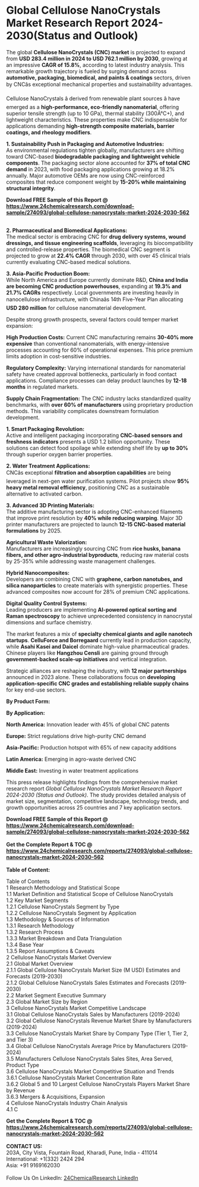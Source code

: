 <h1>Global Cellulose NanoCrystals Market Research Report 2024-2030(Status and Outlook)</h1><p>The global <strong>Cellulose NanoCrystals (CNC) market</strong> is projected to expand from <strong>USD 283.4 million in 2024 to USD 762.1 million by 2030</strong>, growing at an impressive <strong>CAGR of 15.8%</strong>, according to latest industry analysis. This remarkable growth trajectory is fueled by surging demand across <strong>automotive, packaging, biomedical, and paints &amp; coatings</strong> sectors, driven by CNCâs exceptional mechanical properties and sustainability advantages.</p><p>Cellulose NanoCrystals â derived from renewable plant sources â have emerged as a <strong>high-performance, eco-friendly nanomaterial</strong>, offering superior tensile strength (up to 10 GPa), thermal stability (300Â°C+), and lightweight characteristics. These properties make CNC indispensable for applications demanding <strong>high-strength composite materials, barrier coatings, and rheology modifiers</strong>.</p><p><strong>1. Sustainability Push in Packaging and Automotive Industries:</strong><br>
As environmental regulations tighten globally, manufacturers are shifting toward CNC-based <strong>biodegradable packaging and lightweight vehicle components</strong>. The packaging sector alone accounted for <strong>37% of total CNC demand</strong> in 2023, with food packaging applications growing at 18.2% annually. Major automotive OEMs are now using CNC-reinforced composites that reduce component weight by <strong>15-20% while maintaining structural integrity</strong>.</p><div><b>Download FREE Sample of this Report @ 
            <a href="https://www.24chemicalresearch.com/download-sample/274093/global-cellulose-nanocrystals-market-2024-2030-562">
            https://www.24chemicalresearch.com/download-sample/274093/global-cellulose-nanocrystals-market-2024-2030-562</a></b></div><br><p><strong>2. Pharmaceutical and Biomedical Applications:</strong><br>
The medical sector is embracing CNC for <strong>drug delivery systems, wound dressings, and tissue engineering scaffolds</strong>, leveraging its biocompatibility and controlled-release properties. The biomedical CNC segment is projected to grow at <strong>22.4% CAGR</strong> through 2030, with over 45 clinical trials currently evaluating CNC-based medical solutions.</p><p><strong>3. Asia-Pacific Production Boom:</strong><br>
While North America and Europe currently dominate R&amp;D, <strong>China and India are becoming CNC production powerhouses</strong>, expanding at <strong>19.3% and 21.7% CAGRs</strong> respectively. Local governments are investing heavily in nanocellulose infrastructure, with Chinaâs 14th Five-Year Plan allocating <strong>USD 280 million</strong> for cellulose nanomaterial development.</p><p>Despite strong growth prospects, several factors could temper market expansion:</p><p><strong>High Production Costs:</strong> Current CNC manufacturing remains <strong>30-40% more expensive</strong> than conventional nanomaterials, with energy-intensive processes accounting for 60% of operational expenses. This price premium limits adoption in cost-sensitive industries.</p><p><strong>Regulatory Complexity:</strong> Varying international standards for nanomaterial safety have created approval bottlenecks, particularly in food contact applications. Compliance processes can delay product launches by <strong>12-18 months</strong> in regulated markets.</p><p><strong>Supply Chain Fragmentation:</strong> The CNC industry lacks standardized quality benchmarks, with <strong>over 60% of manufacturers</strong> using proprietary production methods. This variability complicates downstream formulation development.</p><p><strong>1. Smart Packaging Revolution:</strong><br>
Active and intelligent packaging incorporating <strong>CNC-based sensors and freshness indicators</strong> presents a USD 1.2 billion opportunity. These solutions can detect food spoilage while extending shelf life by <strong>up to 30%</strong> through superior oxygen barrier properties.</p><p><strong>2. Water Treatment Applications:</strong><br>
CNCâs exceptional <strong>filtration and absorption capabilities</strong> are being leveraged in next-gen water purification systems. Pilot projects show <strong>95% heavy metal removal efficiency</strong>, positioning CNC as a sustainable alternative to activated carbon.</p><p><strong>3. Advanced 3D Printing Materials:</strong><br>
The additive manufacturing sector is adopting CNC-enhanced filaments that improve print resolution by <strong>40% while reducing warping</strong>. Major 3D printer manufacturers are projected to launch <strong>12-15 CNC-based material formulations</strong> by 2025.</p><p><strong>Agricultural Waste Valorization:</strong><br>
	Manufacturers are increasingly sourcing CNC from <strong>rice husks, banana fibers, and other agro-industrial byproducts</strong>, reducing raw material costs by 25-35% while addressing waste management challenges.</p><p><strong>Hybrid Nanocomposites:</strong><br>
	Developers are combining CNC with <strong>graphene, carbon nanotubes, and silica nanoparticles</strong> to create materials with synergistic properties. These advanced composites now account for 28% of premium CNC applications.</p><p><strong>Digital Quality Control Systems:</strong><br>
	Leading producers are implementing <strong>AI-powered optical sorting and Raman spectroscopy</strong> to achieve unprecedented consistency in nanocrystal dimensions and surface chemistry.</p><p>The market features a mix of <strong>specialty chemical giants and agile nanotech startups</strong>. <strong>CelluForce and Borregaard</strong> currently lead in production capacity, while <strong>Asahi Kasei and Daicel</strong> dominate high-value pharmaceutical grades. Chinese players like <strong>Hangzhou Censli</strong> are gaining ground through <strong>government-backed scale-up initiatives</strong> and vertical integration.</p><p>Strategic alliances are reshaping the industry, with <strong>12 major partnerships</strong> announced in 2023 alone. These collaborations focus on <strong>developing application-specific CNC grades and establishing reliable supply chains</strong> for key end-use sectors.</p><p><strong>By Product Form:</strong></p><p><strong>By Application:</strong></p><p><strong>North America:</strong> Innovation leader with 45% of global CNC patents</p><p><strong>Europe:</strong> Strict regulations drive high-purity CNC demand</p><p><strong>Asia-Pacific:</strong> Production hotspot with 65% of new capacity additions</p><p><strong>Latin America:</strong> Emerging in agro-waste derived CNC</p><p><strong>Middle East:</strong> Investing in water treatment applications</p><p>This press release highlights findings from the comprehensive market research report <em>Global Cellulose NanoCrystals Market Research Report 2024-2030 (Status and Outlook)</em>. The study provides detailed analysis of market size, segmentation, competitive landscape, technology trends, and growth opportunities across 25 countries and 7 key application sectors.</p><div><b>Download FREE Sample of this Report @ 
            <a href="https://www.24chemicalresearch.com/download-sample/274093/global-cellulose-nanocrystals-market-2024-2030-562">
            https://www.24chemicalresearch.com/download-sample/274093/global-cellulose-nanocrystals-market-2024-2030-562</a></b></div><br><div><b>Get the Complete Report & TOC @ 
            <a href="https://www.24chemicalresearch.com/reports/274093/global-cellulose-nanocrystals-market-2024-2030-562">
            https://www.24chemicalresearch.com/reports/274093/global-cellulose-nanocrystals-market-2024-2030-562</a></b></div><br>
            <b>Table of Content:</b><p>Table of Contents<br />
1 Research Methodology and Statistical Scope<br />
1.1 Market Definition and Statistical Scope of Cellulose NanoCrystals<br />
1.2 Key Market Segments<br />
1.2.1 Cellulose NanoCrystals Segment by Type<br />
1.2.2 Cellulose NanoCrystals Segment by Application<br />
1.3 Methodology & Sources of Information<br />
1.3.1 Research Methodology<br />
1.3.2 Research Process<br />
1.3.3 Market Breakdown and Data Triangulation<br />
1.3.4 Base Year<br />
1.3.5 Report Assumptions & Caveats<br />
2 Cellulose NanoCrystals Market Overview<br />
2.1 Global Market Overview<br />
2.1.1 Global Cellulose NanoCrystals Market Size (M USD) Estimates and Forecasts (2019-2030)<br />
2.1.2 Global Cellulose NanoCrystals Sales Estimates and Forecasts (2019-2030)<br />
2.2 Market Segment Executive Summary<br />
2.3 Global Market Size by Region<br />
3 Cellulose NanoCrystals Market Competitive Landscape<br />
3.1 Global Cellulose NanoCrystals Sales by Manufacturers (2019-2024)<br />
3.2 Global Cellulose NanoCrystals Revenue Market Share by Manufacturers (2019-2024)<br />
3.3 Cellulose NanoCrystals Market Share by Company Type (Tier 1, Tier 2, and Tier 3)<br />
3.4 Global Cellulose NanoCrystals Average Price by Manufacturers (2019-2024)<br />
3.5 Manufacturers Cellulose NanoCrystals Sales Sites, Area Served, Product Type<br />
3.6 Cellulose NanoCrystals Market Competitive Situation and Trends<br />
3.6.1 Cellulose NanoCrystals Market Concentration Rate<br />
3.6.2 Global 5 and 10 Largest Cellulose NanoCrystals Players Market Share by Revenue<br />
3.6.3 Mergers & Acquisitions, Expansion<br />
4 Cellulose NanoCrystals Industry Chain Analysis<br />
4.1 C</p><div><b>Get the Complete Report & TOC @ 
            <a href="https://www.24chemicalresearch.com/reports/274093/global-cellulose-nanocrystals-market-2024-2030-562">
            https://www.24chemicalresearch.com/reports/274093/global-cellulose-nanocrystals-market-2024-2030-562</a></b></div><br><b>CONTACT US:</b><br>
            203A, City Vista, Fountain Road, Kharadi, Pune, India - 411014<br>
            International: +1(332) 2424 294<br>
            Asia: +91 9169162030 <br><br>
            Follow Us On LinkedIn: <a href="https://www.linkedin.com/company/24chemicalresearch/">24ChemicalResearch LinkedIn</a>